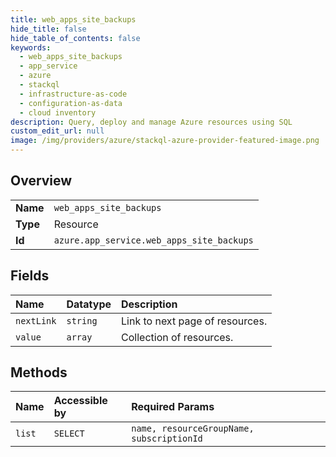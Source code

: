 ```yaml
---
title: web_apps_site_backups
hide_title: false
hide_table_of_contents: false
keywords:
  - web_apps_site_backups
  - app_service
  - azure    
  - stackql
  - infrastructure-as-code
  - configuration-as-data
  - cloud inventory
description: Query, deploy and manage Azure resources using SQL
custom_edit_url: null
image: /img/providers/azure/stackql-azure-provider-featured-image.png
---
```

  
    

## Overview
<table><tbody>
<tr><td><b>Name</b></td><td><code>web_apps_site_backups</code></td></tr>
<tr><td><b>Type</b></td><td>Resource</td></tr>
<tr><td><b>Id</b></td><td><code>azure.app_service.web_apps_site_backups</code></td></tr>
</tbody></table>

## Fields
| Name | Datatype | Description |
|:-----|:---------|:------------|
| `nextLink` | `string` | Link to next page of resources. |
| `value` | `array` | Collection of resources. |
## Methods
| Name | Accessible by | Required Params |
|:-----|:--------------|:----------------|
| `list` | `SELECT` | `name, resourceGroupName, subscriptionId` |
